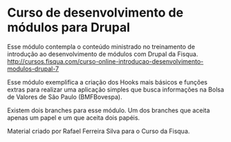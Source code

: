 Curso de desenvolvimento de módulos para Drupal
===============================================

Esse módulo contempla o conteúdo ministrado no treinamento de introdução ao desenvolvimento de módulos com Drupal da Fisqua.
http://cursos.fisqua.com/curso-online-introducao-desenvolvimento-modulos-drupal-7

Esse módulo exemplifica a criação dos Hooks mais básicos e funções extras para realizar uma aplicação simples que busca informações na Bolsa de Valores de São Paulo (BMFBovespa).

Existem dois branches para esse módulo. Um dos branches que aceita apenas um papel e um que aceita dois papéis.

Material criado por Rafael Ferreira Silva para o Curso da Fisqua.
